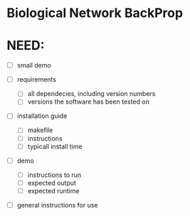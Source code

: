 # Biological Network BackProp


# NEED:
- [ ] small demo
- [ ] requirements
  - [ ] all dependecies, including version numbers
  - [ ] versions the software has been tested on
- [ ] installation guide
  - [ ] makefile
  - [ ] instructions
  - [ ] typicall install time
- [ ] demo
  - [ ] instructions to run
  - [ ] expected output
  - [ ] expected runtime
- [ ] general instructions for use






